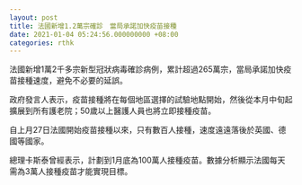 ```yaml
---
layout: post
title: 法國新增1.2萬宗確診　當局承諾加快疫苗接種
date: 2021-01-04 05:24:56.000000000 +08:00
categories: rthk
---
```


法國新增1萬2千多宗新型冠狀病毒確診病例，累計超過265萬宗，當局承諾加快疫苗接種速度，避免不必要的延誤。

政府發言人表示，疫苗接種將在每個地區選擇的試驗地點開始，然後從本月中旬起擴展到所有護老院；50歲以上醫護人員也將立即接種疫苗。

自上月27日法國開始疫苗接種以來，只有數百人接種，速度遠遠落後於英國、德國等國家。

總理卡斯泰曾經表示，計劃到1月底為100萬人接種疫苗。數據分析顯示法國每天需為3萬人接種疫苗才能實現目標。
